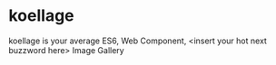 # koellage
koellage is your average ES6, Web Component, &lt;insert your hot next buzzword here> Image Gallery

